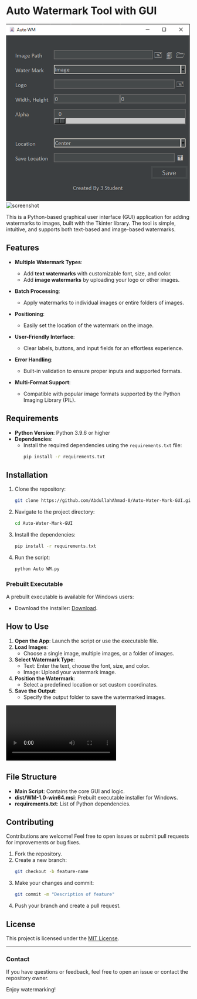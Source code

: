 # Auto Watermark Tool with GUI

![demo\screenshot.png](demo\screenshot.png)
![screenshot](https://github.com/user-attachments/assets/2f2d1c4b-295b-4506-bccb-dfd1313f3b3b)

This is a Python-based graphical user interface (GUI) application for adding watermarks to images, built with the Tkinter library. The tool is simple, intuitive, and supports both text-based and image-based watermarks.

## Features

- **Multiple Watermark Types**: 
  - Add **text watermarks** with customizable font, size, and color.
  - Add **image watermarks** by uploading your logo or other images.
  
- **Batch Processing**: 
  - Apply watermarks to individual images or entire folders of images.

- **Positioning**: 
  - Easily set the location of the watermark on the image.

- **User-Friendly Interface**:
  - Clear labels, buttons, and input fields for an effortless experience.

- **Error Handling**:
  - Built-in validation to ensure proper inputs and supported formats.

- **Multi-Format Support**:
  - Compatible with popular image formats supported by the Python Imaging Library (PIL).

## Requirements

- **Python Version**: Python 3.9.6 or higher
- **Dependencies**:
  - Install the required dependencies using the `requirements.txt` file:
    ```bash
    pip install -r requirements.txt
    ```

## Installation

1. Clone the repository:
    ```bash
    git clone https://github.com/AbdullahAhmad-0/Auto-Water-Mark-GUI.git
    ```
2. Navigate to the project directory:
    ```bash
    cd Auto-Water-Mark-GUI
    ```
3. Install the dependencies:
    ```bash
    pip install -r requirements.txt
    ```

4. Run the script:
    ```bash
    python Auto WM.py
    ```

### Prebuilt Executable

A prebuilt executable is available for Windows users:
- Download the installer: [Download](https://github.com/AbdullahAhmad-0/Auto-Water-Mark-GUI/releases/latest).

## How to Use

1. **Open the App**: Launch the script or use the executable file.
2. **Load Images**: 
   - Choose a single image, multiple images, or a folder of images.
3. **Select Watermark Type**:
   - Text: Enter the text, choose the font, size, and color.
   - Image: Upload your watermark image.
4. **Position the Watermark**:
   - Select a predefined location or set custom coordinates.
5. **Save the Output**:
   - Specify the output folder to save the watermarked images.

<video controls>
  <source src="demo\Demo.mkv" type="video/mkv">
Your browser does not support the video tag.
</video>


## File Structure

- **Main Script**: Contains the core GUI and logic.
- **dist/WM-1.0-win64.msi**: Prebuilt executable installer for Windows.
- **requirements.txt**: List of Python dependencies.

## Contributing

Contributions are welcome! Feel free to open issues or submit pull requests for improvements or bug fixes.

1. Fork the repository.
2. Create a new branch:
    ```bash
    git checkout -b feature-name
    ```
3. Make your changes and commit:
    ```bash
    git commit -m "Description of feature"
    ```
4. Push your branch and create a pull request.

## License

This project is licensed under the [MIT License](LICENSE).

---

### Contact

If you have questions or feedback, feel free to open an issue or contact the repository owner.

Enjoy watermarking!

